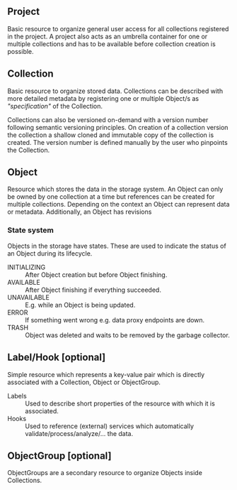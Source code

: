 ## Project

Basic resource to organize general user access for all collections registered in the project.
A project also acts as an umbrella container for one or multiple collections and has to be available before collection creation is possible.

## Collection

Basic resource to organize stored data.
Collections can be described with more detailed metadata by registering one or multiple Object/s as _"specification"_ of the Collection.

Collections can also be versioned on-demand with a version number following semantic versioning principles.
On creation of a collection version the collection a shallow cloned and immutable copy of the collection is created.
The version number is defined manually by the user who pinpoints the Collection.

## Object

Resource which stores the data in the storage system.
An Object can only be owned by one collection at a time but references can be created for multiple collections.
Depending on the context an Object can represent data or metadata.
Additionally, an Object has revisions

### State system

Objects in the storage have states.
These are used to indicate the status of an Object during its lifecycle.

<dl>
  <dt>INITIALIZING</dt>
  <dd>After Object creation but before Object finishing.</dd>

  <dt>AVAILABLE</dt>
  <dd>After Object finishing if everything succeeded.</dd>

  <dt>UNAVAILABLE</dt>
  <dd>E.g. while an Object is being updated.</dd>

  <dt>ERROR</dt>
  <dd>If something went wrong e.g. data proxy endpoints are down.</dd>

  <dt>TRASH</dt>
  <dd>Object was deleted and waits to be removed by the garbage collector.</dd>
</dl>

## Label/Hook [optional]

Simple resource which represents a key-value pair which is directly associated with a Collection, Object or ObjectGroup.

<dl>
  <dt>Labels</dt>
  <dd>Used to describe short properties of the resource with which it is associated.</dd>

  <dt>Hooks</dt>
  <dd>Used to reference (external) services which automatically validate/process/analyze/... the data.</dd>
</dl>

## ObjectGroup [optional]

ObjectGroups are a secondary resource to organize Objects inside Collections.
